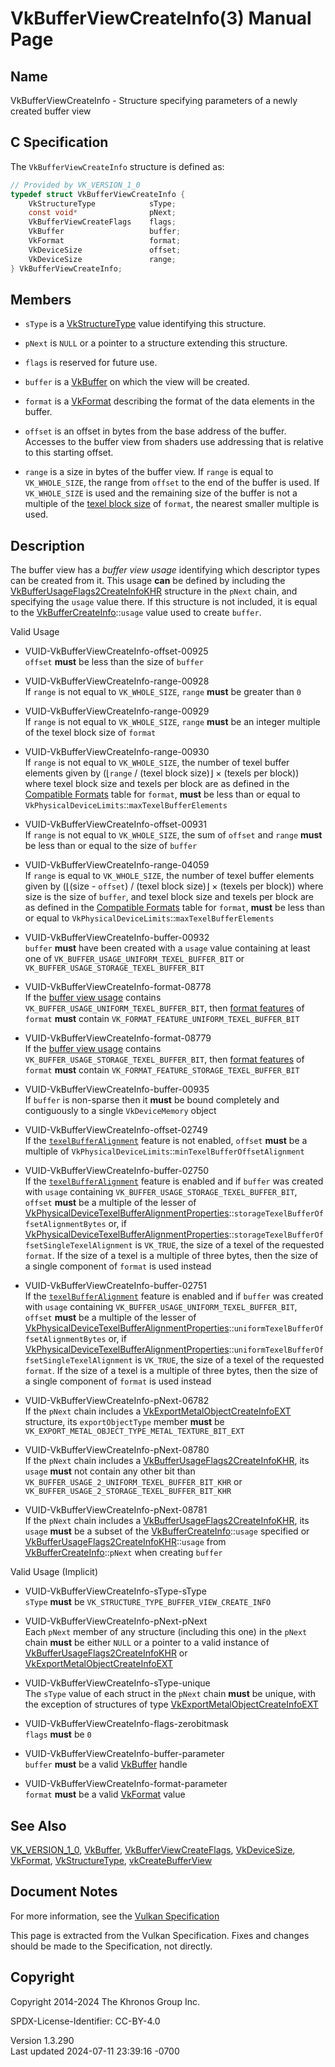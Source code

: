 # VkBufferViewCreateInfo(3) Manual Page

## Name

VkBufferViewCreateInfo - Structure specifying parameters of a newly
created buffer view



## <a href="#_c_specification" class="anchor"></a>C Specification

The `VkBufferViewCreateInfo` structure is defined as:

``` c
// Provided by VK_VERSION_1_0
typedef struct VkBufferViewCreateInfo {
    VkStructureType            sType;
    const void*                pNext;
    VkBufferViewCreateFlags    flags;
    VkBuffer                   buffer;
    VkFormat                   format;
    VkDeviceSize               offset;
    VkDeviceSize               range;
} VkBufferViewCreateInfo;
```

## <a href="#_members" class="anchor"></a>Members

- `sType` is a [VkStructureType](https://registry.khronos.org/vulkan/specs/1.3-extensions/man/html/VkStructureType.html) value identifying
  this structure.

- `pNext` is `NULL` or a pointer to a structure extending this
  structure.

- `flags` is reserved for future use.

- `buffer` is a [VkBuffer](https://registry.khronos.org/vulkan/specs/1.3-extensions/man/html/VkBuffer.html) on which the view will be
  created.

- `format` is a [VkFormat](https://registry.khronos.org/vulkan/specs/1.3-extensions/man/html/VkFormat.html) describing the format of the
  data elements in the buffer.

- `offset` is an offset in bytes from the base address of the buffer.
  Accesses to the buffer view from shaders use addressing that is
  relative to this starting offset.

- `range` is a size in bytes of the buffer view. If `range` is equal to
  `VK_WHOLE_SIZE`, the range from `offset` to the end of the buffer is
  used. If `VK_WHOLE_SIZE` is used and the remaining size of the buffer
  is not a multiple of the <a
  href="https://registry.khronos.org/vulkan/specs/1.3-extensions/html/vkspec.html#texel-block-size"
  target="_blank" rel="noopener">texel block size</a> of `format`, the
  nearest smaller multiple is used.

## <a href="#_description" class="anchor"></a>Description

The buffer view has a *buffer view usage* identifying which descriptor
types can be created from it. This usage **can** be defined by including
the
[VkBufferUsageFlags2CreateInfoKHR](https://registry.khronos.org/vulkan/specs/1.3-extensions/man/html/VkBufferUsageFlags2CreateInfoKHR.html)
structure in the `pNext` chain, and specifying the `usage` value there.
If this structure is not included, it is equal to the
[VkBufferCreateInfo](https://registry.khronos.org/vulkan/specs/1.3-extensions/man/html/VkBufferCreateInfo.html)::`usage` value used to
create `buffer`.

Valid Usage

- <a href="#VUID-VkBufferViewCreateInfo-offset-00925"
  id="VUID-VkBufferViewCreateInfo-offset-00925"></a>
  VUID-VkBufferViewCreateInfo-offset-00925  
  `offset` **must** be less than the size of `buffer`

- <a href="#VUID-VkBufferViewCreateInfo-range-00928"
  id="VUID-VkBufferViewCreateInfo-range-00928"></a>
  VUID-VkBufferViewCreateInfo-range-00928  
  If `range` is not equal to `VK_WHOLE_SIZE`, `range` **must** be
  greater than `0`

- <a href="#VUID-VkBufferViewCreateInfo-range-00929"
  id="VUID-VkBufferViewCreateInfo-range-00929"></a>
  VUID-VkBufferViewCreateInfo-range-00929  
  If `range` is not equal to `VK_WHOLE_SIZE`, `range` **must** be an
  integer multiple of the texel block size of `format`

- <a href="#VUID-VkBufferViewCreateInfo-range-00930"
  id="VUID-VkBufferViewCreateInfo-range-00930"></a>
  VUID-VkBufferViewCreateInfo-range-00930  
  If `range` is not equal to `VK_WHOLE_SIZE`, the number of texel buffer
  elements given by (⌊`range` / (texel block size)⌋ × (texels per
  block)) where texel block size and texels per block are as defined in
  the <a
  href="https://registry.khronos.org/vulkan/specs/1.3-extensions/html/vkspec.html#formats-compatibility"
  target="_blank" rel="noopener">Compatible Formats</a> table for
  `format`, **must** be less than or equal to
  `VkPhysicalDeviceLimits`::`maxTexelBufferElements`

- <a href="#VUID-VkBufferViewCreateInfo-offset-00931"
  id="VUID-VkBufferViewCreateInfo-offset-00931"></a>
  VUID-VkBufferViewCreateInfo-offset-00931  
  If `range` is not equal to `VK_WHOLE_SIZE`, the sum of `offset` and
  `range` **must** be less than or equal to the size of `buffer`

- <a href="#VUID-VkBufferViewCreateInfo-range-04059"
  id="VUID-VkBufferViewCreateInfo-range-04059"></a>
  VUID-VkBufferViewCreateInfo-range-04059  
  If `range` is equal to `VK_WHOLE_SIZE`, the number of texel buffer
  elements given by (⌊(size - `offset`) / (texel block size)⌋ × (texels
  per block)) where size is the size of `buffer`, and texel block size
  and texels per block are as defined in the <a
  href="https://registry.khronos.org/vulkan/specs/1.3-extensions/html/vkspec.html#formats-compatibility"
  target="_blank" rel="noopener">Compatible Formats</a> table for
  `format`, **must** be less than or equal to
  `VkPhysicalDeviceLimits`::`maxTexelBufferElements`

- <a href="#VUID-VkBufferViewCreateInfo-buffer-00932"
  id="VUID-VkBufferViewCreateInfo-buffer-00932"></a>
  VUID-VkBufferViewCreateInfo-buffer-00932  
  `buffer` **must** have been created with a `usage` value containing at
  least one of `VK_BUFFER_USAGE_UNIFORM_TEXEL_BUFFER_BIT` or
  `VK_BUFFER_USAGE_STORAGE_TEXEL_BUFFER_BIT`

- <a href="#VUID-VkBufferViewCreateInfo-format-08778"
  id="VUID-VkBufferViewCreateInfo-format-08778"></a>
  VUID-VkBufferViewCreateInfo-format-08778  
  If the <a
  href="https://registry.khronos.org/vulkan/specs/1.3-extensions/html/vkspec.html#resources-buffer-views-usage"
  target="_blank" rel="noopener">buffer view usage</a> contains
  `VK_BUFFER_USAGE_UNIFORM_TEXEL_BUFFER_BIT`, then <a
  href="https://registry.khronos.org/vulkan/specs/1.3-extensions/html/vkspec.html#resources-buffer-view-format-features"
  target="_blank" rel="noopener">format features</a> of `format`
  **must** contain `VK_FORMAT_FEATURE_UNIFORM_TEXEL_BUFFER_BIT`

- <a href="#VUID-VkBufferViewCreateInfo-format-08779"
  id="VUID-VkBufferViewCreateInfo-format-08779"></a>
  VUID-VkBufferViewCreateInfo-format-08779  
  If the <a
  href="https://registry.khronos.org/vulkan/specs/1.3-extensions/html/vkspec.html#resources-buffer-views-usage"
  target="_blank" rel="noopener">buffer view usage</a> contains
  `VK_BUFFER_USAGE_STORAGE_TEXEL_BUFFER_BIT`, then <a
  href="https://registry.khronos.org/vulkan/specs/1.3-extensions/html/vkspec.html#resources-buffer-view-format-features"
  target="_blank" rel="noopener">format features</a> of `format`
  **must** contain `VK_FORMAT_FEATURE_STORAGE_TEXEL_BUFFER_BIT`

- <a href="#VUID-VkBufferViewCreateInfo-buffer-00935"
  id="VUID-VkBufferViewCreateInfo-buffer-00935"></a>
  VUID-VkBufferViewCreateInfo-buffer-00935  
  If `buffer` is non-sparse then it **must** be bound completely and
  contiguously to a single `VkDeviceMemory` object

- <a href="#VUID-VkBufferViewCreateInfo-offset-02749"
  id="VUID-VkBufferViewCreateInfo-offset-02749"></a>
  VUID-VkBufferViewCreateInfo-offset-02749  
  If the <a
  href="https://registry.khronos.org/vulkan/specs/1.3-extensions/html/vkspec.html#features-texelBufferAlignment"
  target="_blank" rel="noopener"><code>texelBufferAlignment</code></a>
  feature is not enabled, `offset` **must** be a multiple of
  `VkPhysicalDeviceLimits`::`minTexelBufferOffsetAlignment`

- <a href="#VUID-VkBufferViewCreateInfo-buffer-02750"
  id="VUID-VkBufferViewCreateInfo-buffer-02750"></a>
  VUID-VkBufferViewCreateInfo-buffer-02750  
  If the <a
  href="https://registry.khronos.org/vulkan/specs/1.3-extensions/html/vkspec.html#features-texelBufferAlignment"
  target="_blank" rel="noopener"><code>texelBufferAlignment</code></a>
  feature is enabled and if `buffer` was created with `usage` containing
  `VK_BUFFER_USAGE_STORAGE_TEXEL_BUFFER_BIT`, `offset` **must** be a
  multiple of the lesser of
  [VkPhysicalDeviceTexelBufferAlignmentProperties](https://registry.khronos.org/vulkan/specs/1.3-extensions/man/html/VkPhysicalDeviceTexelBufferAlignmentProperties.html)::`storageTexelBufferOffsetAlignmentBytes`
  or, if
  [VkPhysicalDeviceTexelBufferAlignmentProperties](https://registry.khronos.org/vulkan/specs/1.3-extensions/man/html/VkPhysicalDeviceTexelBufferAlignmentProperties.html)::`storageTexelBufferOffsetSingleTexelAlignment`
  is `VK_TRUE`, the size of a texel of the requested `format`. If the
  size of a texel is a multiple of three bytes, then the size of a
  single component of `format` is used instead

- <a href="#VUID-VkBufferViewCreateInfo-buffer-02751"
  id="VUID-VkBufferViewCreateInfo-buffer-02751"></a>
  VUID-VkBufferViewCreateInfo-buffer-02751  
  If the <a
  href="https://registry.khronos.org/vulkan/specs/1.3-extensions/html/vkspec.html#features-texelBufferAlignment"
  target="_blank" rel="noopener"><code>texelBufferAlignment</code></a>
  feature is enabled and if `buffer` was created with `usage` containing
  `VK_BUFFER_USAGE_UNIFORM_TEXEL_BUFFER_BIT`, `offset` **must** be a
  multiple of the lesser of
  [VkPhysicalDeviceTexelBufferAlignmentProperties](https://registry.khronos.org/vulkan/specs/1.3-extensions/man/html/VkPhysicalDeviceTexelBufferAlignmentProperties.html)::`uniformTexelBufferOffsetAlignmentBytes`
  or, if
  [VkPhysicalDeviceTexelBufferAlignmentProperties](https://registry.khronos.org/vulkan/specs/1.3-extensions/man/html/VkPhysicalDeviceTexelBufferAlignmentProperties.html)::`uniformTexelBufferOffsetSingleTexelAlignment`
  is `VK_TRUE`, the size of a texel of the requested `format`. If the
  size of a texel is a multiple of three bytes, then the size of a
  single component of `format` is used instead

- <a href="#VUID-VkBufferViewCreateInfo-pNext-06782"
  id="VUID-VkBufferViewCreateInfo-pNext-06782"></a>
  VUID-VkBufferViewCreateInfo-pNext-06782  
  If the `pNext` chain includes a
  [VkExportMetalObjectCreateInfoEXT](https://registry.khronos.org/vulkan/specs/1.3-extensions/man/html/VkExportMetalObjectCreateInfoEXT.html)
  structure, its `exportObjectType` member **must** be
  `VK_EXPORT_METAL_OBJECT_TYPE_METAL_TEXTURE_BIT_EXT`

- <a href="#VUID-VkBufferViewCreateInfo-pNext-08780"
  id="VUID-VkBufferViewCreateInfo-pNext-08780"></a>
  VUID-VkBufferViewCreateInfo-pNext-08780  
  If the `pNext` chain includes a
  [VkBufferUsageFlags2CreateInfoKHR](https://registry.khronos.org/vulkan/specs/1.3-extensions/man/html/VkBufferUsageFlags2CreateInfoKHR.html),
  its `usage` **must** not contain any other bit than
  `VK_BUFFER_USAGE_2_UNIFORM_TEXEL_BUFFER_BIT_KHR` or
  `VK_BUFFER_USAGE_2_STORAGE_TEXEL_BUFFER_BIT_KHR`

- <a href="#VUID-VkBufferViewCreateInfo-pNext-08781"
  id="VUID-VkBufferViewCreateInfo-pNext-08781"></a>
  VUID-VkBufferViewCreateInfo-pNext-08781  
  If the `pNext` chain includes a
  [VkBufferUsageFlags2CreateInfoKHR](https://registry.khronos.org/vulkan/specs/1.3-extensions/man/html/VkBufferUsageFlags2CreateInfoKHR.html),
  its `usage` **must** be a subset of the
  [VkBufferCreateInfo](https://registry.khronos.org/vulkan/specs/1.3-extensions/man/html/VkBufferCreateInfo.html)::`usage` specified or
  [VkBufferUsageFlags2CreateInfoKHR](https://registry.khronos.org/vulkan/specs/1.3-extensions/man/html/VkBufferUsageFlags2CreateInfoKHR.html)::`usage`
  from [VkBufferCreateInfo](https://registry.khronos.org/vulkan/specs/1.3-extensions/man/html/VkBufferCreateInfo.html)::`pNext` when
  creating `buffer`

Valid Usage (Implicit)

- <a href="#VUID-VkBufferViewCreateInfo-sType-sType"
  id="VUID-VkBufferViewCreateInfo-sType-sType"></a>
  VUID-VkBufferViewCreateInfo-sType-sType  
  `sType` **must** be `VK_STRUCTURE_TYPE_BUFFER_VIEW_CREATE_INFO`

- <a href="#VUID-VkBufferViewCreateInfo-pNext-pNext"
  id="VUID-VkBufferViewCreateInfo-pNext-pNext"></a>
  VUID-VkBufferViewCreateInfo-pNext-pNext  
  Each `pNext` member of any structure (including this one) in the
  `pNext` chain **must** be either `NULL` or a pointer to a valid
  instance of
  [VkBufferUsageFlags2CreateInfoKHR](https://registry.khronos.org/vulkan/specs/1.3-extensions/man/html/VkBufferUsageFlags2CreateInfoKHR.html)
  or
  [VkExportMetalObjectCreateInfoEXT](https://registry.khronos.org/vulkan/specs/1.3-extensions/man/html/VkExportMetalObjectCreateInfoEXT.html)

- <a href="#VUID-VkBufferViewCreateInfo-sType-unique"
  id="VUID-VkBufferViewCreateInfo-sType-unique"></a>
  VUID-VkBufferViewCreateInfo-sType-unique  
  The `sType` value of each struct in the `pNext` chain **must** be
  unique, with the exception of structures of type
  [VkExportMetalObjectCreateInfoEXT](https://registry.khronos.org/vulkan/specs/1.3-extensions/man/html/VkExportMetalObjectCreateInfoEXT.html)

- <a href="#VUID-VkBufferViewCreateInfo-flags-zerobitmask"
  id="VUID-VkBufferViewCreateInfo-flags-zerobitmask"></a>
  VUID-VkBufferViewCreateInfo-flags-zerobitmask  
  `flags` **must** be `0`

- <a href="#VUID-VkBufferViewCreateInfo-buffer-parameter"
  id="VUID-VkBufferViewCreateInfo-buffer-parameter"></a>
  VUID-VkBufferViewCreateInfo-buffer-parameter  
  `buffer` **must** be a valid [VkBuffer](https://registry.khronos.org/vulkan/specs/1.3-extensions/man/html/VkBuffer.html) handle

- <a href="#VUID-VkBufferViewCreateInfo-format-parameter"
  id="VUID-VkBufferViewCreateInfo-format-parameter"></a>
  VUID-VkBufferViewCreateInfo-format-parameter  
  `format` **must** be a valid [VkFormat](https://registry.khronos.org/vulkan/specs/1.3-extensions/man/html/VkFormat.html) value

## <a href="#_see_also" class="anchor"></a>See Also

[VK_VERSION_1_0](https://registry.khronos.org/vulkan/specs/1.3-extensions/man/html/VK_VERSION_1_0.html), [VkBuffer](https://registry.khronos.org/vulkan/specs/1.3-extensions/man/html/VkBuffer.html),
[VkBufferViewCreateFlags](https://registry.khronos.org/vulkan/specs/1.3-extensions/man/html/VkBufferViewCreateFlags.html),
[VkDeviceSize](https://registry.khronos.org/vulkan/specs/1.3-extensions/man/html/VkDeviceSize.html), [VkFormat](https://registry.khronos.org/vulkan/specs/1.3-extensions/man/html/VkFormat.html),
[VkStructureType](https://registry.khronos.org/vulkan/specs/1.3-extensions/man/html/VkStructureType.html),
[vkCreateBufferView](https://registry.khronos.org/vulkan/specs/1.3-extensions/man/html/vkCreateBufferView.html)

## <a href="#_document_notes" class="anchor"></a>Document Notes

For more information, see the <a
href="https://registry.khronos.org/vulkan/specs/1.3-extensions/html/vkspec.html#VkBufferViewCreateInfo"
target="_blank" rel="noopener">Vulkan Specification</a>

This page is extracted from the Vulkan Specification. Fixes and changes
should be made to the Specification, not directly.

## <a href="#_copyright" class="anchor"></a>Copyright

Copyright 2014-2024 The Khronos Group Inc.

SPDX-License-Identifier: CC-BY-4.0

Version 1.3.290  
Last updated 2024-07-11 23:39:16 -0700
